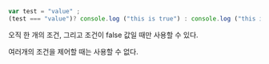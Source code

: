 ```javascript
var test = "value" ;
(test === "value")? console.log ("this is true") : console.log ("this is false")
```
오직 한 개의 조건, 그리고 조건이 false 값일 때만 사용할 수 있다.

여러개의 조건을 제어할 때는 사용할 수 없다.
